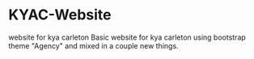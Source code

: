 # KYAC-Website
website for kya carleton
Basic website for kya carleton using bootstrap theme "Agency" and mixed in a couple new things.

